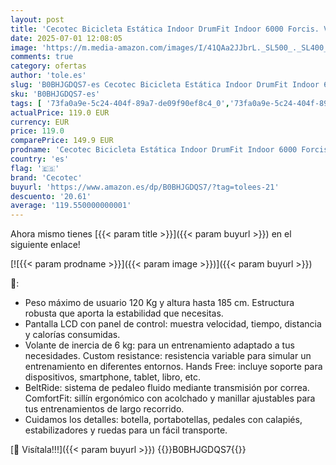 ```yaml
---
layout: post
title: 'Cecotec Bicicleta Estática Indoor DrumFit Indoor 6000 Forcis. Volante de inercia de 6 Kg  Resistencia Manual  Monitor LCD  Soporte de Dispositivos  Botella  Porta Botellas y Calapiés'
date: 2025-07-01 12:08:05
image: 'https://m.media-amazon.com/images/I/41QAa2JJbrL._SL500_._SL400_.jpg'
comments: true
category: ofertas
author: 'tole.es'
slug: 'B0BHJGDQS7-es Cecotec Bicicleta Estática Indoor DrumFit Indoor 6000...'
sku: 'B0BHJGDQS7-es'
tags: [ '73fa0a9e-5c24-404f-89a7-de09f90ef8c4_0','73fa0a9e-5c24-404f-89a7-de09f90ef8c4_3901','73fa0a9e-5c24-404f-89a7-de09f90ef8c4_8901','Arborist Merchandising Root','Bicicletas estáticas','Bicicletas estáticas y de spinning para fitness','Deportes y aire libre','Fitness y ejercicio','Los favoritos de nuestros clientes: Deportes y aire libre','Máquinas de cardio para fitness','Self Service','Special Features Stores','bicicleta','cecotec','🇪🇸', ]
actualPrice: 119.0 EUR
currency: EUR
price: 119.0
comparePrice: 149.9 EUR
prodname: 'Cecotec Bicicleta Estática Indoor DrumFit Indoor 6000 Forcis. Volante de inercia de 6 Kg  Resistencia Manual  Monitor LCD  Soporte de Dispositivos  Botella  Porta Botellas y Calapiés'
country: 'es'
flag: '🇪🇸'
brand: 'Cecotec'
buyurl: 'https://www.amazon.es/dp/B0BHJGDQS7/?tag=tolees-21'
descuento: '20.61'
average: '119.550000000001'
---
```


Ahora mismo tienes [{{< param title >}}]({{< param buyurl >}}) en el siguiente enlace!

[![{{< param prodname >}}]({{< param image >}})]({{< param buyurl >}})

🔎:

- Peso máximo de usuario 120 Kg y altura hasta 185 cm. Estructura robusta que aporta la estabilidad que necesitas.
- Pantalla LCD con panel de control: muestra velocidad, tiempo, distancia y calorías consumidas.
- Volante de inercia de 6 kg: para un entrenamiento adaptado a tus necesidades. Custom resistance: resistencia variable para simular un entrenamiento en diferentes entornos. Hands Free: incluye soporte para dispositivos, smartphone, tablet, libro, etc.
- BeltRide: sistema de pedaleo fluido mediante transmisión por correa. ComfortFit: sillín ergonómico con acolchado y manillar ajustables para tus entrenamientos de largo recorrido.
- Cuidamos los detalles: botella, portabotellas, pedales con calapiés, estabilizadores y ruedas para un fácil transporte.

[🛒 Visítala!!!]({{< param buyurl >}})
{{<world>}}B0BHJGDQS7{{</world>}}
